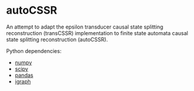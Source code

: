 # autoCSSR


An attempt to adapt the epsilon transducer causal state splitting
reconstruction (transCSSR) implementation to finite state automata
causal state splitting reconstruction (autoCSSR).


Python dependencies:

* [numpy](http://www.numpy.org)
* [scipy](http://www.scipy.org)
* [pandas](http://pandas.pydata.org)
* [igraph](http://igraph.org/python/)